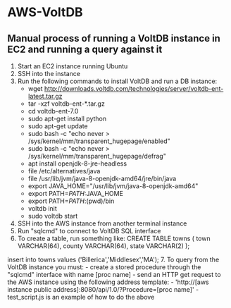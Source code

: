 # AWS-VoltDB
## Manual process of running a VoltDB instance in EC2 and running a query against it
1. Start an EC2 instance running Ubuntu
2. SSH into the instance
3. Run the following commands to install VoltDB and run a DB instance:
    - wget http://downloads.voltdb.com/technologies/server/voltdb-ent-latest.tar.gz
    - tar -xzf voltdb-ent-*.tar.gz
    - cd voltdb-ent-7.0
    - sudo apt-get install python
    - sudo apt-get update
    - sudo bash -c "echo never > /sys/kernel/mm/transparent_hugepage/enabled"
    - sudo bash -c "echo never > /sys/kernel/mm/transparent_hugepage/defrag"
    - apt install openjdk-8-jre-headless
    - file /etc/alternatives/java
    - file /usr/lib/jvm/java-8-openjdk-amd64/jre/bin/java
    - export JAVA_HOME="/usr/lib/jvm/java-8-openjdk-amd64"
    - export PATH=$PATH:$JAVA_HOME
    - export PATH=$PATH:$(pwd)/bin
    - voltdb init
    - sudo voltdb start
4. SSH into the AWS instance from another terminal instance
5. Run "sqlcmd" to connect to VoltDB SQL interface
6. To create a table, run something like:
 CREATE TABLE towns (
 town VARCHAR(64),
 county VARCHAR(64),
 state VARCHAR(2)
 );
 
 insert into towns values ('Billerica','Middlesex','MA');
7. To query from the VoltDB instance you must:
     - create a stored procedure through the "sqlcmd" interface with name [proc name]
     - send an HTTP get request to the AWS instance using the following address template:
        - 'http://[aws instance public address]:8080/api/1.0/?Procedure=[proc name]'
     - test_script.js is an example of how to do the above
